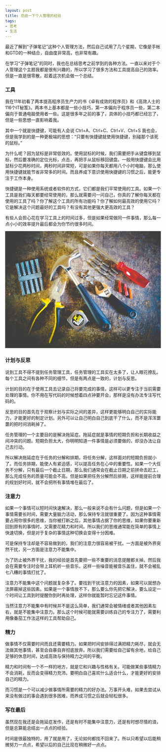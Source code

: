```yaml
---
layout: post
title: 总结一下个人管理的经验
tags:
- 思考
- 生活
---
```


最近了解到“子弹笔记”这种个人管理方法，然后自己试用了几个星期，它像是手帐和GTD的一种结合，自由度非常高，也非常有趣。

在学习“子弹笔记”的同时，我也在总结思考之前学到的各种方法。一直以来对于个人管理这个主题我都是很有兴趣的，所以学习了很多方法和工具提高自己的效率。但是一直是很零散，趁着这次机会做一个总结。

### 工具 

我在11年初看了两本提高程序员生产力的书《卓有成效的程序员》和《高效人士的116个IT秘笈》。两本书上基本都是一些小技巧，第一本偏向于程序员一些，第二本偏向于普通电脑使用者一些。这是很多年之前的事了，具体的小技巧都已经忘了，但是一些思想一直影响着我。

其中一个就是快捷键，可能有人会说 Ctrl+A、Ctrl+C、Ctrl+V、Ctrl+S 我也会，但是我学到的是一种更极端的思想：“只要有快捷键就使用快捷键，别碰那个该死的鼠标。”

为什么呢？因为鼠标是非常低效的。使用鼠标的时候，我们需要把手从键盘移到鼠标，然后要准确的定位光标，点击，再把手从鼠标移回键盘。一般用快捷键会比用鼠标少花两秒时间，两秒时间非常短，可是如果你每天都用八个小时电脑，那么使用快捷键就能节省非常多的时间。而且养成下意识使用快捷键的习惯之后，能更专注于工作本身。

快捷键是一种使用系统或者软件的方式，它们都是我们平常使用的工具。如果一个工具是我们每天都要经常使用的，那么就需要问一问自己，你真的了解你每天都在使用的工具了吗？你了解这个工具的所有功能吗？你了解如何最高效的使用它吗？它是解决这个问题最好的工具吗？有没有其他更强大更高效的工具？

有些人会担心花在学习工具上的时间过多，但是如果经常做同一件事情，那么每一点小小的效率提升最后都会为你节约很多时间。



![tool-set-on-plank-175039](/assets/image/tool-set-on-plank-175039.jpg)



### 计划与反思

说到工具不得不提到任务管理工具，任务管理的工具实在太多了，让人眼花撩乱。每个工具之间有各种不同的细节，但是有两点是一致的，计划与反思。

计划的目的在于使用工具去记录自己将要完成的事情，这样可以更专注于当前需要处理的事情。你不用在写代码的时候想着四点钟要开会，那样是没有办法专注写代码的。

反思的目的首先在于观察计划与实际之间的差异，这样更能够明白自己的实际能力，才能更好的制定计划。另外可以让自己明白自己到底干了什么，而不是浑浑噩噩的把时间消耗掉了。

任务管理的一个主要目的是解决拖延症。拖延症就是事情的短期负担和长期收益之间冲突的问题。短期负担太大，你明明知道一件事情是必须要做的，却没办法让自己去行动。

所以解决拖延症在于任务的分解和排期，将任务分解，这样面对的短期负担就小了。而任务排期，能使人有紧迫感，可以提高任务在心中的重要性。如果一个大任务不分解，只有最后一个截止日期，那么我们通常会在截止日期之前拼命去赶工，那么完成任务的质量可能会不高。但是如果把任务分解然后排期，这样能提前合理的规划好时间，就不会把所有事情堆在最后了。



### 注意力

如果一个事情可以短时间快速解决，那么一般来说不会有什么问题，但是如果一个事情需要长时间，需要大量脑力活动，那么保持专注就很重要了。因为这种事情需要占用你很多的思维，当你被打断之后，其他事情占据了你的思维，如果你要重新回到原有的事情时，又需要花精力和时间。所以我们的思维通常能在简单的事情上快速切换，但是对于复杂的事情这种切换会变得十分困难。

可是保持专注却是不容易做到的，我们的注意力很容易被干扰。一方面是被外界突然干扰，另一方面是注意力不能集中。

为了防止被外界干扰，我的经验是首先要把一些不重要的消息提醒都关掉。然后我会在需要专注时会带上耳机听一些音乐，这样一些噪音能被音乐盖住，就不会被乱七八糟的事情打扰了。

注意力不能集中这个问题就复杂多了。要找到干扰注意力的因素，如果可以就想办法屏蔽掉这些因素。如果是一个事情放不下，那么要么你先把它解决，要么设定一个时间让工具到时提醒你到时再处理，这样你就能暂时忘记这件事情。

当然注意力不能集中有时候并不是这么简单，我们通常会被情绪或者其他因素左右，就是不能集中注意力。那么这个时候可能就需要训练自己的专注力了，需要利用像番茄工作法这样的工具帮助自己。



### 精力

做事情不仅需要时间而且还需要精力。如果把时间安排得过满把精力耗尽，就会无法做其他事情，甚至会自暴自弃彻底放弃。所以我们需要给自己留有余地，给自己足够的休息时间，达成高效与保持精力之间的平衡。

精力和时间有一个不一样的地方，就是它和兴趣与性格有关。可能做某些事情精力不会消耗，反而会变得精力充沛。要明白自己喜欢什么适合什么，才能更好的安排自己的精力。

而习惯是一个可以减少做事情所需要的精力的好办法。万事开头难，如果去尝试从来没有做过的事会遇到很多困难，而养成习惯之后就会轻松很多。



### 写在最后

虽然现在我还是会拖延症发作，还是有时不能集中注意力，还是有时想尽情的浪，但是总算能总结出一点点的经验。

时间是很最独特的，用了就是用了，无论如何都找不回来了。所以只希望以后能稍微努力一点点，希望以后的自己比现在稍微好一点点。

